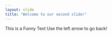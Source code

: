 ```yaml
---
layout: slide
title: "Welcome to our second slide!"
---
```

This is a Funny Text
Use the left arrow to go back!

